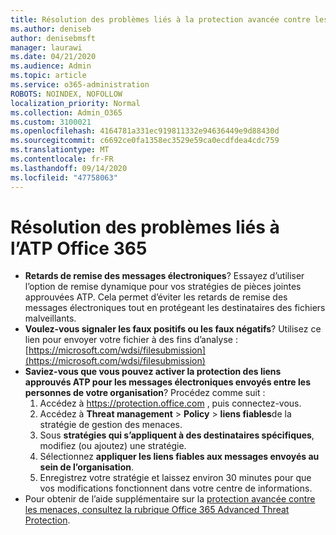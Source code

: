 ```yaml
---
title: Résolution des problèmes liés à la protection avancée contre les menaces Office 365 (ATP)
ms.author: deniseb
author: denisebmsft
manager: laurawi
ms.date: 04/21/2020
ms.audience: Admin
ms.topic: article
ms.service: o365-administration
ROBOTS: NOINDEX, NOFOLLOW
localization_priority: Normal
ms.collection: Admin_O365
ms.custom: 3100021
ms.openlocfilehash: 4164781a331ec919811332e94636449e9d88430d
ms.sourcegitcommit: c6692ce0fa1358ec3529e59ca0ecdfdea4cdc759
ms.translationtype: MT
ms.contentlocale: fr-FR
ms.lasthandoff: 09/14/2020
ms.locfileid: "47758063"
---
```

# <a name="troubleshoot-issues-with-office-365-atp"></a>Résolution des problèmes liés à l’ATP Office 365

- **Retards de remise des messages électroniques**? Essayez d’utiliser l’option de remise dynamique pour vos stratégies de pièces jointes approuvées ATP. Cela permet d’éviter les retards de remise des messages électroniques tout en protégeant les destinataires des fichiers malveillants.
- **Voulez-vous signaler les faux positifs ou les faux négatifs**? Utilisez ce lien pour envoyer votre fichier à des fins d’analyse : [https://microsoft.com/wdsi/filesubmission](https://microsoft.com/wdsi/filesubmission)
- **Saviez-vous que vous pouvez activer la protection des liens approuvés ATP pour les messages électroniques envoyés entre les personnes de votre organisation**? Procédez comme suit :
    1. Accédez à https://protection.office.com , puis connectez-vous.
    2. Accédez à **Threat management**  >  **Policy**  >  **liens fiables**de la stratégie de gestion des menaces.
    3. Sous **stratégies qui s’appliquent à des destinataires spécifiques**, modifiez (ou ajoutez) une stratégie.
    4. Sélectionnez **appliquer les liens fiables aux messages envoyés au sein de l’organisation**.
    5. Enregistrez votre stratégie et laissez environ 30 minutes pour que vos modifications fonctionnent dans votre centre de informations.
- Pour obtenir de l’aide supplémentaire sur la [protection avancée contre les menaces, consultez la rubrique Office 365 Advanced Threat Protection](https://docs.microsoft.com/microsoft-365/security/office-365-security/office-365-atp).